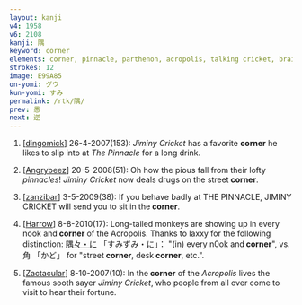 ```yaml
---
layout: kanji
v4: 1958
v6: 2108
kanji: 隅
keyword: corner
elements: corner, pinnacle, parthenon, acropolis, talking cricket, brains, insect, belt
strokes: 12
image: E99A85
on-yomi: グウ
kun-yomi: すみ
permalink: /rtk/隅/
prev: 愚
next: 逆
---
```


1) [<a href="http://kanji.koohii.com/profile/dingomick">dingomick</a>] 26-4-2007(153): <em>Jiminy Cricket</em> has a favorite <strong>corner</strong> he likes to slip into at <em>The Pinnacle</em> for a long drink.

2) [<a href="http://kanji.koohii.com/profile/Angrybeez">Angrybeez</a>] 20-5-2008(51): Oh how the pious fall from their lofty <em>pinnacles</em>! <em>Jiminy Cricket</em> now deals drugs on the street<strong> corner</strong>.

3) [<a href="http://kanji.koohii.com/profile/zanzibar">zanzibar</a>] 3-5-2009(38): If you behave badly at THE PINNACLE, JIMINY CRICKET will send you to sit in the<strong> corner</strong>.

4) [<a href="http://kanji.koohii.com/profile/Harrow">Harrow</a>] 8-8-2010(17): Long-tailed monkeys are showing up in every nook and<strong> corner</strong> of the Acropolis. Thanks to laxxy for the following distinction: <a href="midori://search?text=隅々・に">隅々・に</a> 「すみずみ・に」： &quot;(in) every n0ok and<strong> corner</strong>&quot;, vs. 角 「かど」 for &quot;street<strong> corner</strong>, desk<strong> corner</strong>, etc.&quot;.

5) [<a href="http://kanji.koohii.com/profile/Zactacular">Zactacular</a>] 8-10-2007(10): In the<strong> corner</strong> of the <em>Acropolis</em> lives the famous sooth sayer <em>Jiminy Cricket</em>, who people from all over come to visit to hear their fortune.

